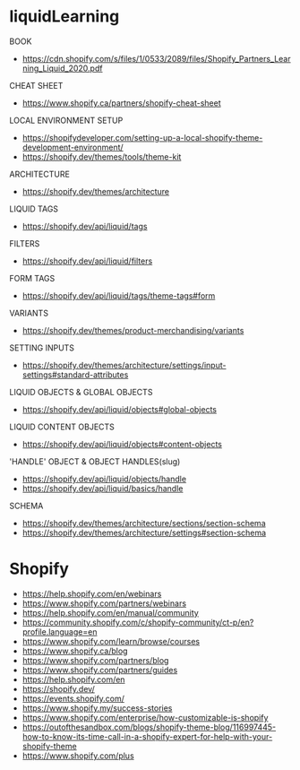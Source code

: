 # liquidLearning

BOOK
- https://cdn.shopify.com/s/files/1/0533/2089/files/Shopify_Partners_Learning_Liquid_2020.pdf

CHEAT SHEET
- https://www.shopify.ca/partners/shopify-cheat-sheet

LOCAL ENVIRONMENT SETUP
- https://shopifydeveloper.com/setting-up-a-local-shopify-theme-development-environment/
- https://shopify.dev/themes/tools/theme-kit

ARCHITECTURE
- https://shopify.dev/themes/architecture

LIQUID TAGS
- https://shopify.dev/api/liquid/tags

FILTERS
- https://shopify.dev/api/liquid/filters

FORM TAGS
- https://shopify.dev/api/liquid/tags/theme-tags#form

VARIANTS
- https://shopify.dev/themes/product-merchandising/variants

SETTING INPUTS
- https://shopify.dev/themes/architecture/settings/input-settings#standard-attributes

LIQUID OBJECTS & GLOBAL OBJECTS
- https://shopify.dev/api/liquid/objects#global-objects

LIQUID CONTENT OBJECTS
- https://shopify.dev/api/liquid/objects#content-objects

'HANDLE' OBJECT & OBJECT HANDLES(slug)
- https://shopify.dev/api/liquid/objects/handle
- https://shopify.dev/api/liquid/basics/handle

SCHEMA
- https://shopify.dev/themes/architecture/sections/section-schema
- https://shopify.dev/themes/architecture/settings#section-schema


# Shopify 

- https://help.shopify.com/en/webinars
- https://www.shopify.com/partners/webinars
- https://help.shopify.com/en/manual/community
- https://community.shopify.com/c/shopify-community/ct-p/en?profile.language=en
- https://www.shopify.com/learn/browse/courses
- https://www.shopify.ca/blog
- https://www.shopify.com/partners/blog
- https://www.shopify.com/partners/guides
- https://help.shopify.com/en
- https://shopify.dev/
- https://events.shopify.com/
- https://www.shopify.my/success-stories
- https://www.shopify.com/enterprise/how-customizable-is-shopify
- https://outofthesandbox.com/blogs/shopify-theme-blog/116997445-how-to-know-its-time-call-in-a-shopify-expert-for-help-with-your-shopify-theme
- https://www.shopify.com/plus


